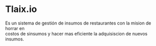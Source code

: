 # Tlaix.io
Es un sistema de gestión de insumos de restaurantes con la mision de horrar en
<br>costos de sinsumos y hacer mas eficiente la adquisiscion de nuevos insumos.